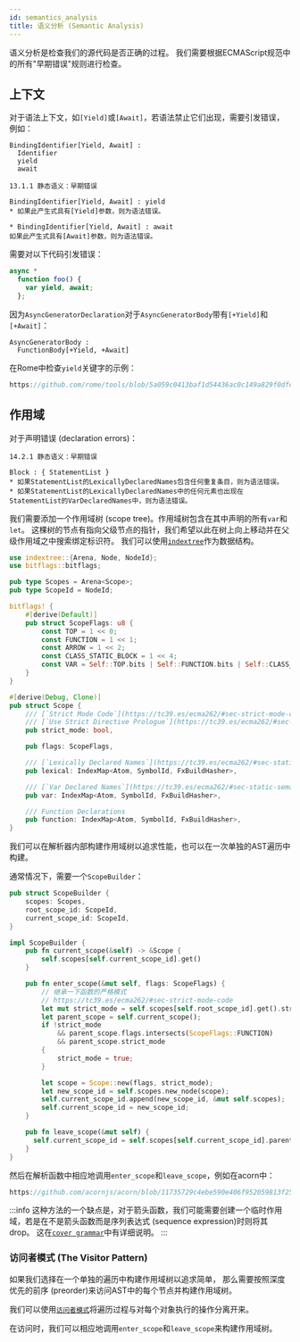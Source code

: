 ```yaml
---
id: semantics_analysis
title: 语义分析 (Semantic Analysis)
---
```


语义分析是检查我们的源代码是否正确的过程。
我们需要根据ECMAScript规范中的所有"早期错误"规则进行检查。

## 上下文

对于语法上下文，如`[Yield]`或`[Await]`，若语法禁止它们出现，需要引发错误，例如：

```markup
BindingIdentifier[Yield, Await] :
  Identifier
  yield
  await

13.1.1 静态语义：早期错误

BindingIdentifier[Yield, Await] : yield
* 如果此产生式具有[Yield]参数，则为语法错误。

* BindingIdentifier[Yield, Await] : await
如果此产生式具有[Await]参数，则为语法错误。
```

需要对以下代码引发错误：

```javascript
async *
  function foo() {
    var yield, await;
  };
```

因为`AsyncGeneratorDeclaration`对于`AsyncGeneratorBody`带有`[+Yield]`和`[+Await]`：

```markup
AsyncGeneratorBody :
  FunctionBody[+Yield, +Await]
```

在Rome中检查`yield`关键字的示例：

```rust reference
https://github.com/rome/tools/blob/5a059c0413baf1d54436ac0c149a829f0dfd1f4d/crates/rome_js_parser/src/syntax/expr.rs#L1368-L1377
```

## 作用域

对于声明错误 (declaration errors)：

```markup
14.2.1 静态语义：早期错误

Block : { StatementList }
* 如果StatementList的LexicallyDeclaredNames包含任何重复条目，则为语法错误。
* 如果StatementList的LexicallyDeclaredNames中的任何元素也出现在StatementList的VarDeclaredNames中，则为语法错误。
```

我们需要添加一个作用域树 (scope tree)。作用域树包含在其中声明的所有`var`和`let`。
这棵树的节点有指向父级节点的指针，我们希望以此在树上向上移动并在父级作用域之中搜索绑定标识符。
我们可以使用[`indextree`](https://docs.rs/indextree/latest/indextree/)作为数据结构。

```rust
use indextree::{Arena, Node, NodeId};
use bitflags::bitflags;

pub type Scopes = Arena<Scope>;
pub type ScopeId = NodeId;

bitflags! {
    #[derive(Default)]
    pub struct ScopeFlags: u8 {
        const TOP = 1 << 0;
        const FUNCTION = 1 << 1;
        const ARROW = 1 << 2;
        const CLASS_STATIC_BLOCK = 1 << 4;
        const VAR = Self::TOP.bits | Self::FUNCTION.bits | Self::CLASS_STATIC_BLOCK.bits;
    }
}

#[derive(Debug, Clone)]
pub struct Scope {
    /// [`Strict Mode Code`](https://tc39.es/ecma262/#sec-strict-mode-code)
    /// [`Use Strict Directive Prologue`](https://tc39.es/ecma262/#sec-directive-prologues-and-the-use-strict-directive)
    pub strict_mode: bool,

    pub flags: ScopeFlags,

    /// [`Lexically Declared Names`](https://tc39.es/ecma262/#sec-static-semantics-lexicallydeclarednames)
    pub lexical: IndexMap<Atom, SymbolId, FxBuildHasher>,

    /// [`Var Declared Names`](https://tc39.es/ecma262/#sec-static-semantics-vardeclarednames)
    pub var: IndexMap<Atom, SymbolId, FxBuildHasher>,

    /// Function Declarations
    pub function: IndexMap<Atom, SymbolId, FxBuildHasher>,
}
```

我们可以在解析器内部构建作用域树以追求性能，也可以在一次单独的AST遍历中构建。

通常情况下，需要一个`ScopeBuilder`：

```rust
pub struct ScopeBuilder {
    scopes: Scopes,
    root_scope_id: ScopeId,
    current_scope_id: ScopeId,
}

impl ScopeBuilder {
    pub fn current_scope(&self) -> &Scope {
        self.scopes[self.current_scope_id].get()
    }

    pub fn enter_scope(&mut self, flags: ScopeFlags) {
        // 继承一下函数的严格模式
        // https://tc39.es/ecma262/#sec-strict-mode-code
        let mut strict_mode = self.scopes[self.root_scope_id].get().strict_mode;
        let parent_scope = self.current_scope();
        if !strict_mode
            && parent_scope.flags.intersects(ScopeFlags::FUNCTION)
            && parent_scope.strict_mode
        {
            strict_mode = true;
        }

        let scope = Scope::new(flags, strict_mode);
        let new_scope_id = self.scopes.new_node(scope);
        self.current_scope_id.append(new_scope_id, &mut self.scopes);
        self.current_scope_id = new_scope_id;
    }

    pub fn leave_scope(&mut self) {
      self.current_scope_id = self.scopes[self.current_scope_id].parent().unwrap();
    }
}
```

然后在解析函数中相应地调用`enter_scope`和`leave_scope`，例如在acorn中：

```javascript reference
https://github.com/acornjs/acorn/blob/11735729c4ebe590e406f952059813f250a4cbd1/acorn/src/statement.js#L425-L437
```

:::info
这种方法的一个缺点是，对于箭头函数，我们可能需要创建一个临时作用域，若是在不是箭头函数而是序列表达式 (sequence expression)时则将其 drop。
这在[`cover grammar`](/blog/grammar#cover-grammar)中有详细说明。
:::

### 访问者模式 (The Visitor Pattern)

如果我们选择在一个单独的遍历中构建作用域树以追求简单，
那么需要按照深度优先的前序 (preorder)来访问AST中的每个节点并构建作用域树。

我们可以使用[`访问者模式`](https://rust-unofficial.github.io/patterns/patterns/behavioural/visitor.html)将遍历过程与对每个对象执行的操作分离开来。

在访问时，我们可以相应地调用`enter_scope`和`leave_scope`来构建作用域树。
